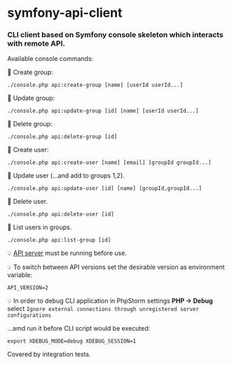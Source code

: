 # symfony-api-client

### CLI client based on Symfony console skeleton which interacts with remote API.

Available console commands:

📌 Create group:
```
./console.php api:create-group [name] [userId userId...]
```

📌 Update group:
```
./console.php api:update-group [id] [name] [userId userId...]
```

📌 Delete group:
```
./console.php api:delete-group [id]
```

📌 Create user:
```
./console.php api:create-user [name] [email] [groupId groupId...]
```

📌 Update user (...and add to groups 1,2).
```
./console.php api:update-user [id] [name] [groupId,groupId...]
```

📌 Delete user.
```
./console.php api:delete-user [id]
```

📌 List users in groups.
```
./console.php api:list-group [id]
```

💡 <a href="https://github.com/oleksiivelychko/symfony-api">API server</a> must be running before use.

💡 To switch between API versions set the desirable version as environment variable:
```
API_VERSION=2
```

💡 In order to debug CLI application in PhpStorm settings **PHP -> Debug**
select `Ignore external connections through unregistered server configurations`

...amd run it before CLI script would be executed:
```
export XDEBUG_MODE=debug XDEBUG_SESSION=1
```

Covered by integration tests.